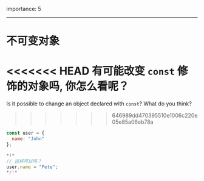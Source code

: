 importance: 5

---

# 不可变对象

<<<<<<< HEAD
有可能改变 `const` 修饰的对象吗, 你怎么看呢？
=======
Is it possible to change an object declared with `const`? What do you think?
>>>>>>> 646989dd470395510e1006c220e05e85a06eb78a

```js
const user = {
  name: "John"
};

*!*
// 这样可以吗？
user.name = "Pete";
*/!*
```
